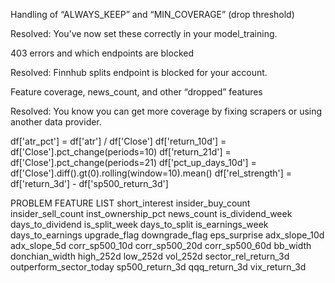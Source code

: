 





Handling of “ALWAYS_KEEP” and “MIN_COVERAGE” (drop threshold)

Resolved: You’ve now set these correctly in your model_training.

403 errors and which endpoints are blocked

Resolved: Finnhub splits endpoint is blocked for your account.

Feature coverage, news_count, and other “dropped” features

Resolved: You know you can get more coverage by fixing scrapers or using another data provider.




df['atr_pct'] = df['atr'] / df['Close']
df['return_10d'] = df['Close'].pct_change(periods=10)
df['return_21d'] = df['Close'].pct_change(periods=21)
df['pct_up_days_10d'] = df['Close'].diff().gt(0).rolling(window=10).mean()
df['rel_strength'] = df['return_3d'] - df['sp500_return_3d']


PROBLEM FEATURE LIST
short_interest
insider_buy_count
insider_sell_count
inst_ownership_pct
news_count
is_dividend_week
days_to_dividend
is_split_week
days_to_split
is_earnings_week
days_to_earnings
upgrade_flag
downgrade_flag
eps_surprise
adx_slope_10d
adx_slope_5d
corr_sp500_10d
corr_sp500_20d
corr_sp500_60d
bb_width
donchian_width
high_252d
low_252d
vol_252d
sector_rel_return_3d
outperform_sector_today
sp500_return_3d
qqq_return_3d
vix_return_3d
